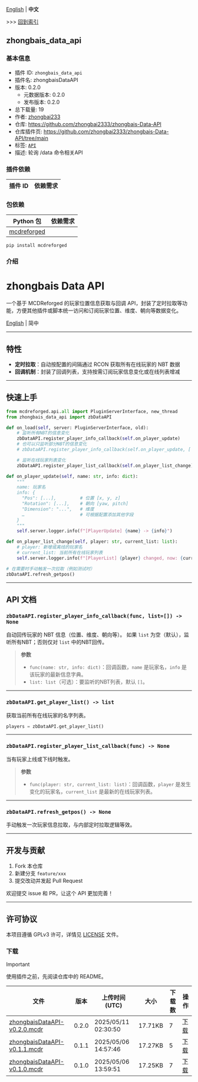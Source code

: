 [English](readme.md) | **中文**

\>\>\> [回到索引](/readme-zh_cn.md)

## zhongbais_data_api

### 基本信息

- 插件 ID: `zhongbais_data_api`
- 插件名: zhongbaisDataAPI
- 版本: 0.2.0
  - 元数据版本: 0.2.0
  - 发布版本: 0.2.0
- 总下载量: 19
- 作者: [zhongbai233](https://github.com/zhongbai2333)
- 仓库: https://github.com/zhongbai2333/zhongbais-Data-API
- 仓库插件页: https://github.com/zhongbai2333/zhongbais-Data-API/tree/main
- 标签: [`API`](/labels/api/readme-zh_cn.md)
- 描述: 轮询 /data 命令相关API

### 插件依赖

| 插件 ID | 依赖需求 |
| --- | --- |

### 包依赖

| Python 包 | 依赖需求 |
| --- | --- |
| [mcdreforged](https://pypi.org/project/mcdreforged) |  |

```
pip install mcdreforged
```

### 介绍

# zhongbais Data API

一个基于 MCDReforged 的玩家位置信息获取与回调 API，封装了定时拉取等功能，方便其他插件或脚本统一访问和订阅玩家位置、维度、朝向等数据变化。

[English](https://github.com/zhongbai2333/zhongbais-Data-API/tree/main/README.md) | 简中

---

## 特性

- **定时拉取**：自动按配置的间隔通过 RCON 获取所有在线玩家的 NBT 数据
- **回调机制**：封装了回调列表，支持按需订阅玩家信息变化或在线列表增减

---

## 快速上手

```python
from mcdreforged.api.all import PluginServerInterface, new_thread
from zhongbais_data_api import zbDataAPI

def on_load(self, server: PluginServerInterface, old):
    # 监听所有NBT的信息变化
    zbDataAPI.register_player_info_callback(self.on_player_update)
    # 也可以只监听部分NBT的信息变化
    # zbDataAPI.register_player_info_callback(self.on_player_update, ['Pos', 'Dimension', ...])

    # 监听在线玩家列表变化
    zbDataAPI.register_player_list_callback(self.on_player_list_change)

def on_player_update(self, name: str, info: dict):
    """
    name: 玩家名
    info: {
      "Pos": [...],         # 位置 [x, y, z]
      "Rotation": [...],    # 朝向 [yaw, pitch]
      "Dimension": "...",   # 维度
      …                     # 可根据配置添加其他字段
    }
    """
    self.server.logger.info(f"[PlayerUpdate] {name} -> {info}")

def on_player_list_change(self, player: str, current_list: list):
    # player: 新增或离线的玩家名
    # current_list: 当前所有在线玩家列表
    self.server.logger.info(f"[PlayerList] {player} changed, now: {current_list}")

# 在需要时手动触发一次拉取（例如测试时）
zbDataAPI.refresh_getpos()
```

---

## API 文档

### `zbDataAPI.register_player_info_callback(func, list=[]) -> None`

自动回传玩家的 NBT 信息（位置、维度、朝向等）。
如果 `list` 为空（默认），监听所有NBT；否则仅对 `list` 中的NBT回传。

> **参数**
> 
> - `func(name: str, info: dict)`：回调函数，`name` 是玩家名，`info` 是该玩家的最新信息字典。
> - `list: list`（可选）：要监听的NBT列表，默认 `[]`。

---

### `zbDataAPI.get_player_list() -> list`

获取当前所有在线玩家的名字列表。

```python
players = zbDataAPI.get_player_list()
```

---

### `zbDataAPI.register_player_list_callback(func) -> None`

当有玩家上线或下线时触发。

> **参数**
> 
> - `func(player: str, current_list: list)`：回调函数，`player` 是发生变化的玩家名，`current_list` 是最新的在线玩家列表。

---

### `zbDataAPI.refresh_getpos() -> None`

手动触发一次玩家信息拉取，与内部定时拉取逻辑等效。

---

## 开发与贡献

1. Fork 本仓库
2. 新建分支 `feature/xxx`
3. 提交改动并发起 Pull Request

欢迎提交 issue 和 PR，让这个 API 更加完善！

---

## 许可协议

本项目遵循 GPLv3 许可，详情见 [LICENSE](https://github.com/zhongbai2333/zhongbais-Data-API/tree/main/./LICENSE) 文件。

### 下载

> [!IMPORTANT]
> 使用插件之前，先阅读仓库中的 README。

| 文件 | 版本 | 上传时间 (UTC) | 大小 | 下载数 | 操作 |
| --- | --- | --- | --- | --- | --- |
| [zhongbaisDataAPI-v0.2.0.mcdr](https://github.com/zhongbai2333/zhongbais-Data-API/releases/tag/v0.2.0) | 0.2.0 | 2025/05/11 02:30:50 | 17.71KB | 7 | [下载](https://github.com/zhongbai2333/zhongbais-Data-API/releases/download/v0.2.0/zhongbaisDataAPI-v0.2.0.mcdr) |
| [zhongbaisDataAPI-v0.1.1.mcdr](https://github.com/zhongbai2333/zhongbais-Data-API/releases/tag/v0.1.1) | 0.1.1 | 2025/05/06 14:57:46 | 17.27KB | 5 | [下载](https://github.com/zhongbai2333/zhongbais-Data-API/releases/download/v0.1.1/zhongbaisDataAPI-v0.1.1.mcdr) |
| [zhongbaisDataAPI-v0.1.0.mcdr](https://github.com/zhongbai2333/zhongbais-Data-API/releases/tag/v0.1.0) | 0.1.0 | 2025/05/06 13:59:51 | 17.25KB | 7 | [下载](https://github.com/zhongbai2333/zhongbais-Data-API/releases/download/v0.1.0/zhongbaisDataAPI-v0.1.0.mcdr) |


